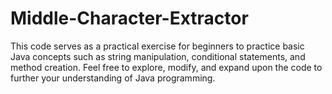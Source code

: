 # Middle-Character-Extractor
This code serves as a practical exercise for beginners to practice basic Java concepts such as string manipulation, conditional statements, and method creation. Feel free to explore, modify, and expand upon the code to further your understanding of Java programming.
